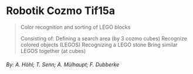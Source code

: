 # Robotik Cozmo Tif15a

> Color recognition and sorting of LEGO blocks
> 
> Consisting of:
> Defining a search area (by 3 cozmo cubes)
> Recognize colored objects (LEGOS)
> Recognizing a LEGO stone
> Bring similar LEGOS together (at cubes)


###### By: A. Höhl; T. Senn; A. Mülhaupt; F. Dubberke
